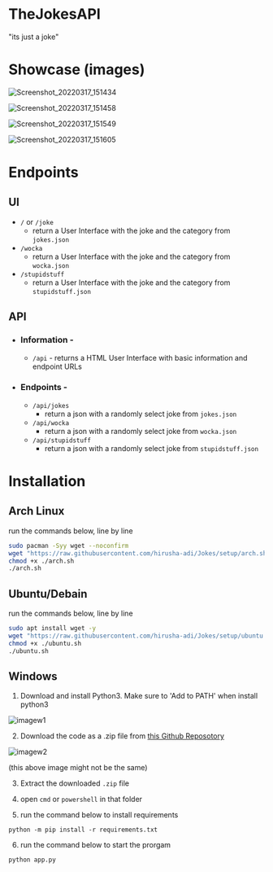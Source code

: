 # TheJokesAPI

"its just a joke"

# Showcase (images)

![Screenshot_20220317_151434](https://user-images.githubusercontent.com/36286877/158782061-978ec562-0061-43f6-80f9-22b0262fd029.png)

![Screenshot_20220317_151458](https://user-images.githubusercontent.com/36286877/158782132-cc25a515-c845-4b8f-8728-3c383a0a892b.png)

![Screenshot_20220317_151549](https://user-images.githubusercontent.com/36286877/158782291-0580c5bb-1f77-4f3f-a71e-4303ab94d4d4.png)

![Screenshot_20220317_151605](https://user-images.githubusercontent.com/36286877/158782328-ac566e91-d62f-4407-88e4-c2b4541311ed.png)

# Endpoints

## UI

- `/` or `/joke`
  - return a User Interface with the joke and the category from `jokes.json`
- `/wocka`
  - return a User Interface with the joke and the category from `wocka.json`
- `/stupidstuff`
  - return a User Interface with the joke and the category from `stupidstuff.json`

## API

- ### Information -
  - `/api` - returns a HTML User Interface with basic information and endpoint URLs
- ### Endpoints -
  - `/api/jokes`
    - return a json with a randomly select joke from `jokes.json`
  - `/api/wocka`
    - return a json with a randomly select joke from `wocka.json`
  - `/api/stupidstuff`
    - return a json with a randomly select joke from `stupidstuff.json`

# Installation

## Arch Linux

run the commands below, line by line

```bash
sudo pacman -Syy wget --noconfirm
wget "https://raw.githubusercontent.com/hirusha-adi/Jokes/setup/arch.sh"
chmod +x ./arch.sh
./arch.sh
```

## Ubuntu/Debain

run the commands below, line by line

```bash
sudo apt install wget -y
wget "https://raw.githubusercontent.com/hirusha-adi/Jokes/setup/ubuntu.sh"
chmod +x ./ubuntu.sh
./ubuntu.sh
```

## Windows

1. Download and install Python3. Make sure to 'Add to PATH' when install python3

![imagew1](https://www.tutorials24x7.com/uploads/2019-12-26/files/3-tutorials24x7-python-windows-install.png)

2. Download the code as a .zip file from [this Github Reposotory](https://github.com/hirusha-adi/Discord-Channel-Attacthment-Save)

![imagew2](https://cdn.discordapp.com/attachments/935515175073763398/937186561299197952/unknown.png)

(this above image might not be the same)

3. Extract the downloaded `.zip` file

4. open `cmd` or `powershell` in that folder

5. run the command below to install requirements

```
python -m pip install -r requirements.txt
```

6. run the command below to start the prorgam

```
python app.py
```
